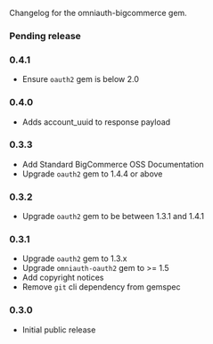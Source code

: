 Changelog for the omniauth-bigcommerce gem.

### Pending release

### 0.4.1

- Ensure `oauth2` gem is below 2.0

### 0.4.0

- Adds account_uuid to response payload

### 0.3.3

- Add Standard BigCommerce OSS Documentation
- Upgrade `oauth2` gem to 1.4.4 or above

### 0.3.2

- Upgrade `oauth2` gem to be between 1.3.1 and 1.4.1

### 0.3.1

- Upgrade `oauth2` gem to 1.3.x
- Upgrade `omniauth-oauth2` gem to >= 1.5
- Add copyright notices
- Remove `git` cli dependency from gemspec

### 0.3.0

- Initial public release
